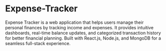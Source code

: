 # Expense-Tracker
Expense Tracker is a web application that helps users manage their personal finances by tracking income and expenses. It provides intuitive dashboards, real-time balance updates, and categorized transaction history for better financial planning. Built with React.js, Node.js, and MongoDB for a seamless full-stack experience.

